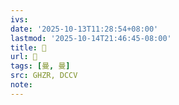 ```yaml
---
ivs:
date: '2025-10-13T11:28:54+08:00'
lastmod: '2025-10-14T21:46:45-08:00'
title: 󰟒
url: 󰟒
tags: [曼, 曼]
src: GHZR, DCCV
note:
---
```

